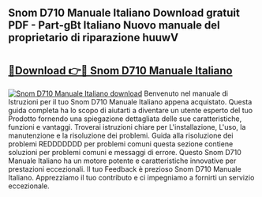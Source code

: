 ## Snom D710 Manuale Italiano Download gratuit PDF - Part-gBt Italiano Nuovo manuale del proprietario di riparazione huuwV

# <h2><a href="http://dfb62z9.blite.top/?on=Snom+D710+Manuale+Italiano">🔗Download 👉🔴 Snom D710 Manuale Italiano</a></h2>

[![Snom D710 Manuale Italiano download](https://i.imgur.com/lujVjoI.png)](http://dfb62z9.blite.top/?on=Snom+D710+Manuale+Italiano)
Benvenuto nel manuale di Istruzioni per il tuo Snom D710 Manuale Italiano appena acquistato. Questa guida completa ha lo scopo di aiutarti a diventare un utente esperto del tuo Prodotto fornendo una spiegazione dettagliata delle sue caratteristiche, funzioni e vantaggi. Troverai istruzioni chiare per L'installazione, L'uso, la manutenzione e la risoluzione dei problemi. Guida alla risoluzione dei problemi REDDDDDDD per problemi comuni questa sezione contiene soluzioni per problemi comuni e messaggi di errore. Questo Snom D710 Manuale Italiano ha un motore potente e caratteristiche innovative per prestazioni eccezionali. Il tuo Feedback è prezioso Snom D710 Manuale Italiano. Apprezziamo il tuo contributo e ci impegniamo a fornirti un servizio eccezionale.
